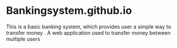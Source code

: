 # Bankingsystem.github.io
This is a basic banking system, which provides user a simple way to transfer money . A web application  used to transfer money between multiple users
